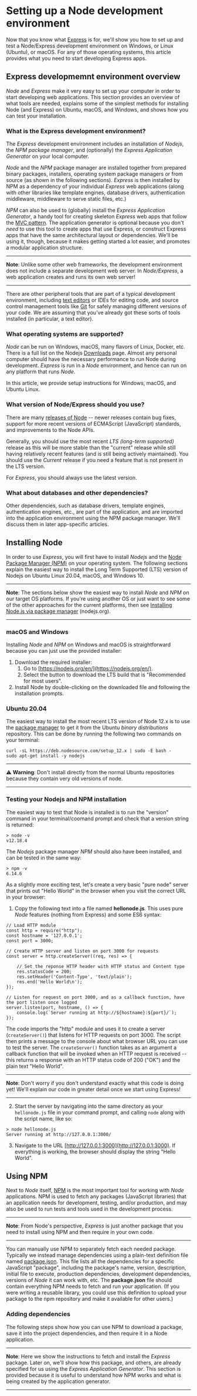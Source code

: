 # Setting up a Node development environment

Now that you know what [Express](https://github.com/AndrewSRea/My_Learning_Port/tree/main/JavaScript/Server-Side_Website_Programming/Express_Web_Framework/Express_Node_Intro#introducing-express) is for, we'll show you how to set up and test a Node/Express development environment on Windows, or Linux (Ubuntu), or macOS. For any of those operating systems, this article provides what you need to start developing Express apps.

## Express developmemnt environment overview


*Node* and *Express* make it very easy to set up your computer in order to start developing web applications. This section provides an overview of what tools are needed, explains some of the simplest methods for installing Node (and Express) on Ubuntu, macOS, and Windows, and shows how you can test your installation.

### What is the Express development environment?

The *Express* development environment includes an installation of *Nodejs*, the *NPM package manager*, and (optionally) the *Express Application Generator* on your local computer.

*Node* and the *NPM* package manager are installed together from prepared binary packages, installers, operating system package managers or from source (as shown in the following sections). *Express* is then installed by NPM as a dependency of your individual *Express* web applications (along with other libraries like template engines, database drivers, authentication middleware, middleware to serve static files, etc.)

*NPM* can also be used to (globally) install the *Express Application Generator*, a handy tool for creating skeleton *Express* web apps that follow the [MVC pattern](https://developer.mozilla.org/en-US/docs/Glossary/MVC). The application generator is optional because you don't *need* to use this tool to create apps that use Express, or construct Express apps that have the same architectural layout or dependencies. We'll be using it, though, because it makes getting started a lot easier, and promotes a modular application structure.

<hr>

**Note**: Unlike some other web frameworks, the development environment does not include a separate development web server. In *Node/Express*, a web application creates and runs its own web server!

<hr>

There are other peripheral tools that are part of a typical development environment, including [text editors](https://developer.mozilla.org/en-US/docs/Learn/Common_questions/Available_text_editors) or IDEs for editing code, and source control management tools like [Git](https://git-scm.com/) for safely managing different versions of your code. We are assuming that you've already got these sorts of tools installed (in particular, a text editor).

### What operating systems are supported?

*Node* can be run on Windows, macOS, many flavors of Linux, Docker, etc. There is a full list on the Nodejs [Downloads](https://nodejs.org/en/download/) page. Almost any personal computer should have the necessary performance to run Node during development. *Express* is run in a *Node* environment, and hence can run on any platform that runs *Node*.

In this article, we provide setup instructions for Windows, macOS, and Ubuntu Linux.

### What version of Node/Express should you use?

There are many [releases of Node](https://nodejs.org/en/blog/release/) -- newer releases contain bug fixes, support for more recent versions of ECMAScript (JavaScript) standards, and improvements to the Node APIs.

Generally, you should use the most recent *LTS (long-term supported)* release as this will be more stable than the "current" release while still having relatively recent features (and is still being actively maintained). You should use the *Current* release if you need a feature that is not present in the LTS version.

For *Express*, you should always use the latest version.

### What about databases and other dependencies?

Other dependencies, such as database drivers, template engines, authentication engines, etc., are part of the application, and are imported into the application environment using the NPM package manager. We'll discuss them in later app-specific articles.

## Installing Node

In order to use *Express*, you will first have to install *Nodejs* and the [Node Package Manager (NPM)](https://docs.npmjs.com/) on your operating system. The following sections explain the easiest way to install the Long Term Supported (LTS) version of Nodejs on Ubuntu Linux 20.04, macOS, and Windows 10.

<hr>

**Note**: The sections below show the easiest way to install *Node* and *NPM* on our target OS platforms. If you're using another OS or just want to see some of the other approaches for the current platforms, then see [Installing Node.js via package manager](https://nodejs.org/en/download/package-manager/) (nodejs.org).

<hr>

### macOS and Windows

Installing *Node* and *NPM* on Windows and macOS is straightforward because you can just use the provided installer:

1. Download the required installer:
    1. Go to [https://nodejs.org/en/](https://nodejs.org/en/).
    2. Select the button to download the LTS build that is "Recommended for most users".
2. Install Node by double-clicking on the downloaded file and following the installation prompts.

### Ubuntu 20.04

The easiest way to install the most recent LTS version of Node 12.x is to use the [package manager](https://nodejs.org/en/download/package-manager/#debian-and-ubuntu-based-linux-distributions) to get it from the Ubuntu *binary distributions* repository. This can be done by running the following two commands on your terminal:
```
curl -sL https://deb.nodesource.com/setup_12.x | sudo -E bash -
sudo apt-get install -y nodejs
```

<hr>

:warning: **Warning**: Don't install directly from the normal Ubuntu repositories because they contain very old versions of node.

<hr>

### Testing your Nodejs and NPM installation

The easiest way to test that Node is installed is to run the "version" command in your terminal/coomand prompt and check that a version string is returned:
```
> node -v
v12.18.4
```
The *Nodejs* package manager *NPM* should also have been installed, and can be tested in the same way:
```
> npm -v
6.14.6
```
As a slightly more exciting test, let's create a very basic "pure node" server that prints out "Hello World" in the browser when you visit the correct URL in your browser:

1. Copy the following text into a file named **hellonode.js**. This uses pure *Node* features (nothing from Express) and some ES6 syntax:
```
// Load HTTP module
const http = require("http");
const hostname = '127.0.0.1';
const port = 3000;

// Create HTTP server and listen on port 3000 for requests
const server = http.createServer((req, res) => {

    // Set the reponse HTTP header with HTTP status and Content type
    res.statusCode = 200;
    res.setHeader('Content-Type', 'text/plain');
    res.end('Hello World\n');
});

// Listen for request on port 3000, and as a callback function, have the port listen once logged
server.listen(port, hostname, () => {
    console.log(`Server running at http://${hostname}:${port}/`);
});
```
The code imports the "http" module and uses it to create a server (`createServer()`) that listens for HTTP requests on port 3000. The script then prints a message to the console about what browser URL you can use to test the server. The `createServer()` function takes as an argument a callback function that will be invoked when an HTTP request is received -- this returns a response with an HTTP status code of 200 ("OK") and the plain text "Hello World".

<hr>

**Note**: Don't worry if you don't understand exactly what this code is doing yet! We'll explain our code in greater detail once we start using Express!

<hr>

2. Start the server by navigating into the same directory as your `hellonode.js` file in your command prompt, and calling `node` along with the script name, like so:
```
> node hellonode.js
Server running at http://127.0.0.1:3000/
```

3. Navigate to the URL [http://127.0.0.1:3000](http://127.0.0.1:3000). If everything is working, the browser should display the string "Hello World".

## Using NPM

Next to *Node* itself, [NPM](https://docs.npmjs.com/) is the most important tool for working with *Node* applications. NPM is used to fetch any packages (JavaScript libraries) that an application needs for development, testing, and/or production, and may also be used to run tests and tools used in the development process.

<hr>

**Note**: From Node's perspective, *Express* is just another package that you need to install using NPM and then require in your own code.

<hr>

You can manually use NPM to separately fetch each needed package. Typically we instead manage dependencies using a plain-text definition file named [package.json](https://docs.npmjs.com/cli/v8/configuring-npm/package-json). This file lists all the dependencies for a specific JavaScript "package", including the package's name, version, description, initial file to execute, production dependencies, development dependencies, versions of *Node* it can work with, etc. The **package.json** file should contain everything NPM needs to fetch and run your application. (If you were writing a reusable library, you could use this definition to upload your package to the npm repository and make it available for other users.)

### Adding dependencies

The following steps show how you can use NPM to download a package, save it into the project dependencies, and then require it in a Node application.

<hr>

**Note**: Here we show the instructions to fetch and install the *Express* package. Later on, we'll show how this package, and others, are already specified for us using the *Express Application Generator*. This section is provided because it is useful to understand how NPM works and what is being created by the application generator.

<hr>